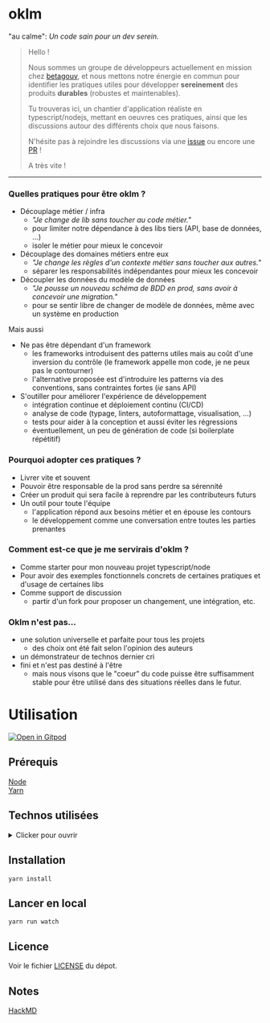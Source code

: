 # oklm

"au calme": _Un code sain pour un dev serein._

> Hello !
>
> Nous sommes un groupe de développeurs actuellement en mission chez [betagouv](https://beta.gouv.fr), et nous mettons notre énergie en commun pour identifier les pratiques utiles pour développer **sereinement** des produits **durables** (robustes et maintenables).
>
> Tu trouveras ici, un chantier d'application réaliste en typescript/nodejs, mettant en oeuvres ces pratiques, ainsi que les discussions autour des différents choix que nous faisons.
>
> N'hésite pas à rejoindre les discussions via une [issue](https://github.com/oklmdev/oklm/issues/new/choose) ou encore une [PR](https://github.com/oklmdev/oklm/compare) !
>
> A très vite !

---

### Quelles pratiques pour être oklm ?

- Découplage métier / infra
  - _"Je change de lib sans toucher au code métier."_
  - pour limiter notre dépendance à des libs tiers (API, base de données, ...)
  - isoler le métier pour mieux le concevoir
- Découplage des domaines métiers entre eux
  - _"Je change les règles d'un contexte métier sans toucher aux autres."_
  - séparer les responsabilités indépendantes pour mieux les concevoir
- Découpler les données du modèle de données
  - _"Je pousse un nouveau schéma de BDD en prod, sans avoir à concevoir une migration."_
  - pour se sentir libre de changer de modèle de données, même avec un système en production

Mais aussi

- Ne pas être dépendant d'un framework
  - les frameworks introduisent des patterns utiles mais au coût d'une inversion du contrôle (le framework appelle mon code, je ne peux pas le contourner)
  - l'alternative proposée est d'introduire les patterns via des conventions, sans contraintes fortes (_ie_ sans API)
- S'outiller pour améliorer l'expérience de développement
  - intégration continue et déploiement continu (CI/CD)
  - analyse de code (typage, linters, autoformattage, visualisation, ...)
  - tests pour aider à la conception et aussi éviter les régressions
  - éventuellement, un peu de génération de code (si boilerplate répétitif)

### Pourquoi adopter ces pratiques ?

- Livrer vite et souvent
- Pouvoir être responsable de la prod sans perdre sa sérennité
- Créer un produit qui sera facile à reprendre par les contributeurs futurs
- Un outil pour toute l'équipe
  - l'application répond aux besoins métier et en épouse les contours
  - le développement comme une conversation entre toutes les parties prenantes

### Comment est-ce que je me servirais d'oklm ?

- Comme starter pour mon nouveau projet typescript/node
- Pour avoir des exemples fonctionnels concrets de certaines pratiques et d'usage de certaines libs
- Comme support de discussion
  - partir d'un fork pour proposer un changement, une intégration, etc.

### Oklm n'est pas...

- une solution universelle et parfaite pour tous les projets
  - des choix ont été fait selon l'opinion des auteurs
- un démonstrateur de technos dernier cri
- fini et n'est pas destiné à l'être
  - mais nous visons que le "coeur" du code puisse être suffisamment stable pour être utilisé dans des situations réelles dans le futur.

# Utilisation

[![Open in Gitpod](https://gitpod.io/button/open-in-gitpod.svg)](https://gitpod.io/#https://github.com/oklmdev/oklm/tree/master)

## Prérequis

[Node](https://nodejs.org/)  
[Yarn](https://yarnpkg.com/)

## Technos utilisées

<details>
<summary> Clicker pour ouvrir </summary>
<br>

### Languages & Frameworks

- [TypeScript](https://www.typescriptlang.org/) is an open-source language which builds on JavaScript
- [React](https://reactjs.org/) (mais ça pourrait être intéressant de donner des exemples de vue en Angular, Vue, Svelte, Vanilla, ...)

### Tools

#### Cli

- [Jest](https://jestjs.io/) is a JavaScript Testing Framework
- [Eslint](https://eslint.org/) with plugins :
  - [typescript](https://github.com/typescript-eslint/typescript-eslint)
  - [prettier](https://github.com/prettier/eslint-config-prettier)
  - [jest](https://github.com/jest-community/eslint-plugin-jest)
- [Prettier](https://prettier.io/)

#### CI

- [Github Actions](https://docs.github.com/en/actions)

#### Deploiement

Nous recommandons de déployer sur un [PaaS](https://fr.wikipedia.org/wiki/Platform_as_a_service).

- [Clevercloud](https://www.clever-cloud.com/)
- [Scalingo](https://www.scalingo.com/)

- A venir: exemples Terraform, Docker, etc.

</details>

## Installation

`yarn install`

## Lancer en local

`yarn run watch`

## Licence

Voir le fichier [LICENSE](./LICENSE) du dépot.

## Notes

[HackMD](https://hackmd.io/j6F14DDpTMG9-rEFCgc3tw)
